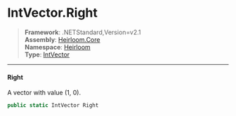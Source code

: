 # IntVector.Right

> **Framework**: .NETStandard,Version=v2.1  
> **Assembly**: [Heirloom.Core][0]  
> **Namespace**: [Heirloom][0]  
> **Type**: [IntVector][1]

--------------------------------------------------------------------------------

#### Right

A vector with value (1, 0).

```cs
public static IntVector Right
```

[0]: ../Heirloom.Core.md
[1]: Heirloom.IntVector.md
